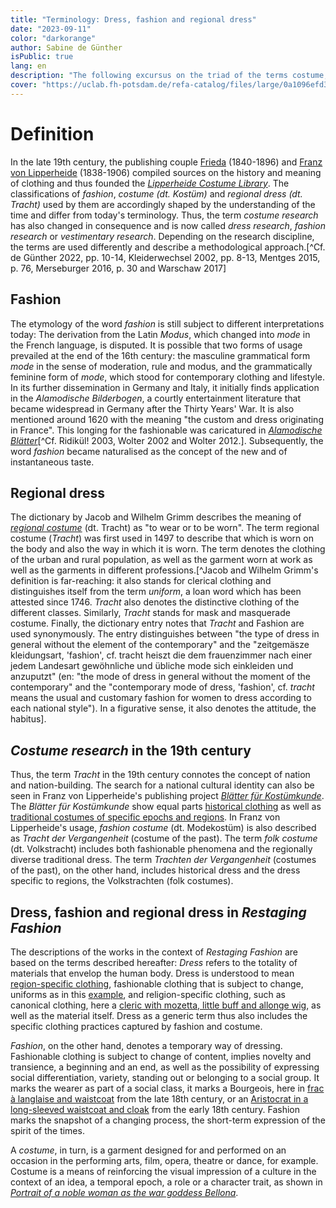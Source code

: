 ```yaml
---
title: "Terminology: Dress, fashion and regional dress"
date: "2023-09-11"
color: "darkorange"
author: Sabine de Günther
isPublic: true
lang: en
description: "The following excursus on the triad of the terms costume, fashion and traditional costume is intended to highlight the use of these terms in the temporal context of the creation of the Lipperheide Costume Library and the Textile Collection of the Germanisches Nationalmuseum Nuremberg. The terminologies used in scientific publications around 1900 and in early dress research from the mid-19th century onwards differed from today's usage and underwent an elementary change in meaning."
cover: "https://uclab.fh-potsdam.de/refa-catalog/files/large/0a1096efd3fcd71023f394d81636cb0389eeda45.jpg"
---
```


# Definition
In the late 19th century, the publishing couple [Frieda](item/18762) (1840-1896) and [Franz von Lipperheide](item/9364) (1838-1906) compiled sources on the history and meaning of clothing and thus founded the *[Lipperheide Costume Library](media/18717)*. The classifications of *fashion*, *costume (dt. Kostüm)* and *regional dress (dt. Tracht)* used by them are accordingly shaped by the understanding of the time and differ from today's terminology. Thus, the term *costume research* has also changed in consequence and is now called *dress research*, *fashion research* or *vestimentary research*. Depending on the research discipline, the terms are used differently and describe a methodological approach.[^Cf. de Günther 2022, pp. 10-14, Kleiderwechsel 2002, pp. 8-13, Mentges 2015, p. 76, Merseburger 2016, p. 30 and Warschaw 2017]

## Fashion
The etymology of the word *fashion* is still subject to different interpretations today: The derivation from the Latin *Modus*, which changed into *mode* in the French language, is disputed. It is possible that two forms of usage prevailed at the end of the 16th century: the masculine grammatical form *mode* in the sense of moderation, rule and modus, and the grammatically feminine form of *mode*, which stood for contemporary clothing and lifestyle. In its further dissemination in Germany and Italy, it initially finds application in the *Alamodische Bilderbogen*, a courtly entertainment literature that became widespread in Germany after the Thirty Years' War. It is also mentioned around 1620 with the meaning "the custom and dress originating in France". This longing for the fashionable was caricatured in *[Alamodische Blätter](set/48313)*[^Cf. Ridikül! 2003, Wolter 2002 and Wolter 2012.]. Subsequently, the word *fashion* became naturalised as the concept of the new and of instantaneous taste.

## Regional dress
The dictionary by Jacob and Wilhelm Grimm describes the meaning of *[regional costume](http://www.woerterbuchnetz.de/DWB?lemma=tracht)* (dt. Tracht) as "to wear or to be worn". The term regional costume (*Tracht*) was first used in 1497 to describe that which is worn on the body and also the way in which it is worn. The term denotes the clothing of the urban and rural population, as well as the garment worn at work as well as the garments in different professions.[^Jacob and Wilhelm Grimm's definition is far-reaching: it also stands for clerical clothing and distinguishes itself from the term *uniform*, a loan word which has been attested since 1746. *Tracht* also denotes the distinctive clothing of the different classes. Similarly, *Tracht* stands for mask and masquerade costume. Finally, the dictionary entry notes that *Tracht* and Fashion are used synonymously. The entry distinguishes between "the type of dress in general without the element of the contemporary" and the "zeitgemäsze kleidungsart, 'fashion', cf. tracht heiszt die dem frauenzimmer nach einer jedem Landesart gewöhnliche und übliche mode sich einkleiden und anzuputzt" (en: "the mode of dress in general without the moment of the contemporary" and the "contemporary mode of dress, 'fashion', cf. *tracht* means the usual and customary fashion for women to dress according to each national style"). In a figurative sense, it also denotes the attitude, the habitus].

## *Costume research* in the 19th century
Thus, the term *Tracht* in the 19th century connotes the concept of nation and nation-building. The search for a national cultural identity can also be seen in Franz von Lipperheide's publishing project *[Blätter für Kostümkunde](item/17794)*. The *Blätter für Kostümkunde* show equal parts [historical clothing](set/48545) as well as [traditional costumes of specific epochs and regions](set/48544). In Franz von Lipperheide's usage, *fashion costume* (dt. Modekostüm) is also described as *Tracht der Vergangenheit* (costume of the past). The term *folk costume* (dt. Volkstracht) includes both fashionable phenomena and the regionally diverse traditional dress. The term *Trachten der Vergangenheit* (costumes of the past), on the other hand, includes historical dress and the dress specific to regions, the Volkstrachten (folk costumes).

## Dress, fashion and regional dress in *Restaging Fashion*
The descriptions of the works in the context of *Restaging Fashion* are based on the terms described hereafter: *Dress* refers to the totality of materials that envelop the human body. Dress is understood to mean [region-specific clothing](item/10280), fashionable clothing that is subject to change, uniforms as in this [example](item/633), and religion-specific clothing, such as canonical clothing, here a [cleric with mozetta, little buff and allonge wig](item/343), as well as the material itself. Dress as a generic term thus also includes the specific clothing practices captured by fashion and costume.

*Fashion*, on the other hand, denotes a temporary way of dressing. Fashionable clothing is subject to change of content, implies novelty and transience, a beginning and an end, as well as the possibility of expressing social differentiation, variety, standing out or belonging to a social group. It marks the wearer as part of a social class, it marks a Bourgeois, here in [frac à langlaise and waistcoat](item/176) from the late 18th century, or an [Aristocrat in a long-sleeved waistcoat and cloak](item/477) from the early 18th century. Fashion marks the snapshot of a changing process, the short-term expression of the spirit of the times. 

A *costume*, in turn, is a garment designed for and performed on an occasion in the performing arts, film, opera, theatre or dance, for example. Costume is a means of reinforcing the visual impression of a culture in the context of an idea, a temporal epoch, a role or a character trait, as shown in *[Portrait of a noble woman as the war goddess Bellona](item/575)*.
